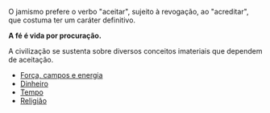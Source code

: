 O jamismo prefere o verbo "aceitar", sujeito à revogação, ao "acreditar", que costuma ter um caráter definitivo.

**A fé é vida por procuração.**

A civilização se sustenta sobre diversos conceitos imateriais que dependem de aceitação.


- [Força, campos e energia](forca.md)
- [Dinheiro](dinheiro.md)
- [Tempo]()
- [Religião](religiao.md)
